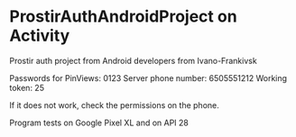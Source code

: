 # ProstirAuthAndroidProject on Activity
Prostir auth project from Android developers from Ivano-Frankivsk

Passwords for PinViews: 0123
Server phone number: 6505551212
Working token: 25

If it does not work, check the permissions on the phone.

Program tests on Google Pixel XL and on API 28
